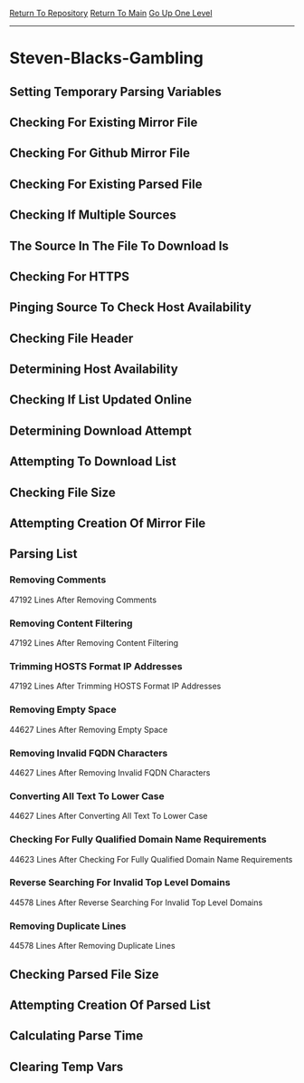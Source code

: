 [Return To Repository](https://github.com/deathbybandaid/piholeparser/)
[Return To Main](https://github.com/deathbybandaid/piholeparser/blob/master/RecentRunLogs/Mainlog.md)
[Go Up One Level](https://github.com/deathbybandaid/piholeparser/blob/master/RecentRunLogs/TopLevelScripts/30-Processing-Blacklists.md)
____________________________________
# Steven-Blacks-Gambling
## Setting Temporary Parsing Variables
## Checking For Existing Mirror File
## Checking For Github Mirror File
## Checking For Existing Parsed File
## Checking If Multiple Sources
## The Source In The File To Download Is
## Checking For HTTPS
## Pinging Source To Check Host Availability
## Checking File Header
## Determining Host Availability
## Checking If List Updated Online
## Determining Download Attempt
## Attempting To Download List
## Checking File Size
## Attempting Creation Of Mirror File
## Parsing List
### Removing Comments
47192 Lines After Removing Comments
### Removing Content Filtering
47192 Lines After Removing Content Filtering
### Trimming HOSTS Format IP Addresses
47192 Lines After Trimming HOSTS Format IP Addresses
### Removing Empty Space
44627 Lines After Removing Empty Space
### Removing Invalid FQDN Characters
44627 Lines After Removing Invalid FQDN Characters
### Converting All Text To Lower Case
44627 Lines After Converting All Text To Lower Case
### Checking For Fully Qualified Domain Name Requirements
44623 Lines After Checking For Fully Qualified Domain Name Requirements
### Reverse Searching For Invalid Top Level Domains
44578 Lines After Reverse Searching For Invalid Top Level Domains
### Removing Duplicate Lines
44578 Lines After Removing Duplicate Lines
## Checking Parsed File Size
## Attempting Creation Of Parsed List
## Calculating Parse Time
## Clearing Temp Vars
